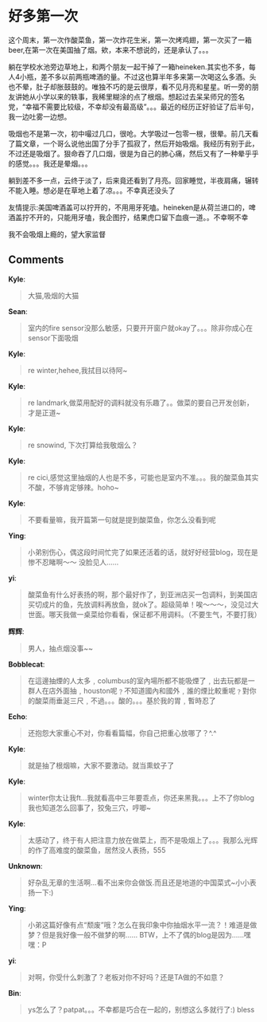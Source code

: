 # 好多第一次

<div id="msgcns!9884D0A402622CB2!447" class="bvMsg">这个周末，第一次作酸菜鱼，第一次炸花生米，第一次烤鸡翅，第一次买了一箱beer,在第一次在美国抽了烟。欸，本来不想说的，还是承认了。。。<p>
躺在学校水池旁边草地上，和两个朋友一起干掉了一箱heineken.其实也不多，每人4小瓶，差不多以前两瓶啤酒的量。不过这也算半年多来第一次喝这么多酒。头也不晕，肚子却胀鼓鼓的。唯独不巧的是云很厚，看不见月亮和星星。听一旁的朋友讲她从小学以来的轶事，我稀里糊涂的点了根烟。想起过去呆呆师兄的签名党，“幸福不需要比较级，不幸却没有最高级”。。。最近的经历正好验证了后半句，我一边吐雾一边想。<p>
吸烟也不是第一次，初中嘬过几口，很呛。大学吸过一包零一根，很晕。前几天看了篇文章，一个哥么说他出国了分手了孤寂了，然后开始吸烟。我经历有别于此，不过还是吸烟了。狠命吞了几口烟，很是为自己的肺心痛，然后又有了一种晕乎乎的感觉。。。我还是晕烟。。。<p>
躺到差不多一点，云终于淡了，后来竟还看到了月亮。回家睡觉，半夜肩痛，辗转不能入睡。想必是在草地上着了凉。。。不幸真还没头了<p>

友情提示:美国啤酒盖可以拧开的，不用用牙死嗑。heineken是从荷兰进口的，啤酒盖拧不开的，只能用牙嗑，我企图拧，结果虎口留下血痕一道。。不幸啊不幸<p>

我不会吸烟上瘾的，望大家监督</div>

## Comments

**Kyle**:
> 大猫,吸烟的大猫

**Sean**:
> 室内的fire sensor没那么敏感，只要开开窗户就okay了。。。除非你成心在sensor下面吸烟

**Kyle**:
> re winter,hehee,我拭目以待阿~

**Kyle**:
> re landmark,做菜用配好的调料就没有乐趣了。。做菜的要自己开发创新，才是正道~

**Kyle**:
> re snowind, 下次打算给我敬烟么？

**Kyle**:
> re cici,感觉这里抽烟的人也是不多，可能也是室内不准。。。我的酸菜鱼其实不酸，不够肯定够辣。hoho~

**Kyle**:
> 不要看量嘛，我开篇第一句就是提到酸菜鱼，你怎么没看到呢

**Ying**:
> 小弟别伤心，偶这段时间忙完了如果还活着的话，就好好经营blog，现在是惨不忍睹啊～～ 没脸见人……

**yi**:
> 酸菜鱼有什么好表扬的啊，那个最好作了，到亚洲店买一包调料，到美国店买切成片的鱼，先放调料再放鱼，就ok了。超级简单！唉～～～，没见过大世面。哪天我做一桌菜给你看看，保证都不用调料。（不要生气，不要打我）

**辉辉**:
> 男人，抽点烟没事~~

**Bobblecat**:
> 在這邊抽煙的人太多﹐columbus的室內場所都不能吸煙了﹐出去玩都是一群人在店外面抽﹐houston呢﹖不知道國內和國外﹐誰的煙比較重呢﹖對你的酸菜雨垂涎三尺﹐不過。。。酸的。。。基於我的胃﹐暫時忍了

**Echo**:
> 还抱怨大家重心不对，你看看篇幅，你自己把重心放哪了？^.^

**Kyle**:
> 就是抽了根烟嘛，大家不要激动。就当熏蚊子了

**Kyle**:
> winter你太让我ft...我就看高中三年要乖点，你还来黑我。。。上不了你blog我也知道怎么回事了，狡兔三穴，哼唧~

**Kyle**:
> 太感动了，终于有人把注意力放在做菜上，而不是吸烟上了。。。我那么光辉的作了高难度的酸菜鱼，居然没人表扬，555

**Unknown**:
> 好杂乱无章的生活啊...看不出来你会做饭.而且还是地道的中国菜式~小小表扬一下:)

**Ying**:
> 小弟这篇好像有点“颓废”哦？怎么在我印象中你抽烟水平一流？！难道是做梦？但是我好像一般不做梦的啊…… BTW，上不了偶的blog是因为……嘿嘿：P

**yi**:
> 对啊，你受什么刺激了？老板对你不好吗？还是TA做的不如意？

**Bin**:
> ys怎么了？patpat。。。不幸都是巧合在一起的，别想这么多就行了:) bless

